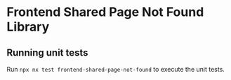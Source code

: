 # Frontend Shared Page Not Found Library

## Running unit tests

Run `npx nx test frontend-shared-page-not-found` to execute the unit tests.
